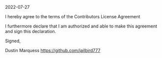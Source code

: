 2022-07-27

I hereby agree to the terms of the Contributors License Agreement

I furthermore declare that I am authorized and able to make this agreement and sign this declaration.

Signed,

Dustin Marquess
https://github.com/jailbird777
